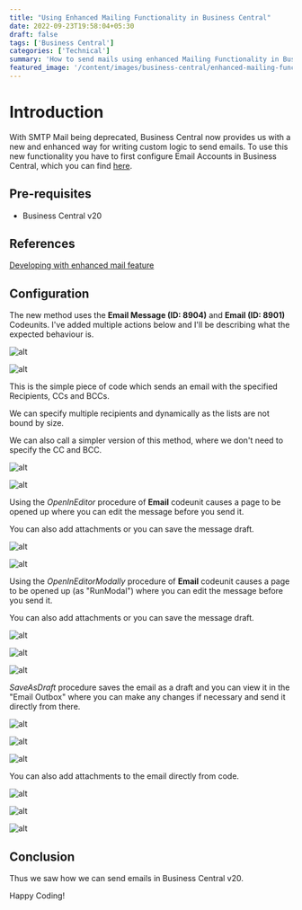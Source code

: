 ```yaml
---
title: "Using Enhanced Mailing Functionality in Business Central"
date: 2022-09-23T19:58:04+05:30
draft: false
tags: ['Business Central']
categories: ['Technical']
summary: 'How to send mails using enhanced Mailing Functionality in Business Central'
featured_image: '/content/images/business-central/enhanced-mailing-functionality-business-central/Image4.png'
---
```


# Introduction
With SMTP Mail being deprecated, Business Central now provides us with a new and enhanced way for writing custom logic to send emails. 
To use this new functionality you have to first configure Email Accounts in Business Central, which you can find [here](https://www.cloudfronts.com/blog/d365-business-central/how-to-use-multiple-email-account-to-send-different-documents-using-email-setup/).

## Pre-requisites
- Business Central v20

## References
[Developing with enhanced mail feature](https://dankinsella.blog/developing-with-the-new-enhanced-email-feature/)

## Configuration
The new method uses the **Email Message (ID: 8904)** and **Email (ID: 8901)** Codeunits. 
I've added multiple actions below and I'll be describing what the expected behaviour is.

<!-- ![Image](https://i.ibb.co/jh9vcwV/image.png) -->
![alt](/content/images/business-central/enhanced-mailing-functionality-business-central/Image1.png)

<!-- ![Image](https://i.ibb.co/L1Zz3Kw/image.png) -->
![alt](/content/images/business-central/enhanced-mailing-functionality-business-central/Image2.png)

This is the simple piece of code which sends an email with the specified Recipients, CCs and BCCs.

We can specify multiple recipients and dynamically as the lists are not bound by size.

We can also call a simpler version of this method, where we don't need to specify the CC and BCC.

<!-- ![Image](https://i.ibb.co/x27qmj1/image.png) -->
![alt](/content/images/business-central/enhanced-mailing-functionality-business-central/Image3.png)

<!-- ![Image](https://i.ibb.co/7tZ6wtc/image.png) -->
![alt](/content/images/business-central/enhanced-mailing-functionality-business-central/Image4.png)

Using the *OpenInEditor* procedure of **Email** codeunit causes a page to be opened up where you can edit the message before you send it. 

You can also add attachments or you can save the message draft.

<!-- ![Image](https://i.ibb.co/dmXxQcm/image.png) -->
![alt](/content/images/business-central/enhanced-mailing-functionality-business-central/Image5.png)

<!-- ![Image](https://i.ibb.co/ydWzJR2/image.png) -->
![alt](/content/images/business-central/enhanced-mailing-functionality-business-central/Image6.png)

Using the *OpenInEditorModally* procedure of **Email** codeunit causes a page to be opened up (as "RunModal") where you can edit the message before you send it. 

You can also add attachments or you can save the message draft.

<!-- ![Image](https://i.ibb.co/KhpZPNT/image.png) -->
![alt](/content/images/business-central/enhanced-mailing-functionality-business-central/Image7.png)

<!-- ![Image](https://i.ibb.co/7yn6w5C/image.png) -->
![alt](/content/images/business-central/enhanced-mailing-functionality-business-central/Image8.png)

<!-- ![Image](https://i.ibb.co/d45nZMd/image.png) -->
![alt](/content/images/business-central/enhanced-mailing-functionality-business-central/Image9.png)

*SaveAsDraft* procedure saves the email as a draft and you can view it in the "Email Outbox" where you can make any changes if necessary and send it directly from there.

<!-- ![Image](https://i.ibb.co/RcTvfdH/image.png) -->
![alt](/content/images/business-central/enhanced-mailing-functionality-business-central/Image10.png)

<!-- ![Image](https://i.ibb.co/qRxXtgB/image.png) -->
![alt](/content/images/business-central/enhanced-mailing-functionality-business-central/Image11.png)

<!-- ![Image](https://i.ibb.co/FVDQ4xB/image.png) -->
![alt](/content/images/business-central/enhanced-mailing-functionality-business-central/Image12.png)

You can also add attachments to the email directly from code.

<!-- ![Image](https://i.ibb.co/8myVYq2/image.png) -->
![alt](/content/images/business-central/enhanced-mailing-functionality-business-central/Image13.png)


<!-- ![Image](https://i.ibb.co/FwyZ55Q/image.png) -->
![alt](/content/images/business-central/enhanced-mailing-functionality-business-central/Image14.png)

<!-- ![Image](https://i.ibb.co/Q8KbRjZ/image.png) -->
![alt](/content/images/business-central/enhanced-mailing-functionality-business-central/Image15.png)

## Conclusion
Thus we saw how we can send emails in Business Central v20.

Happy Coding!
